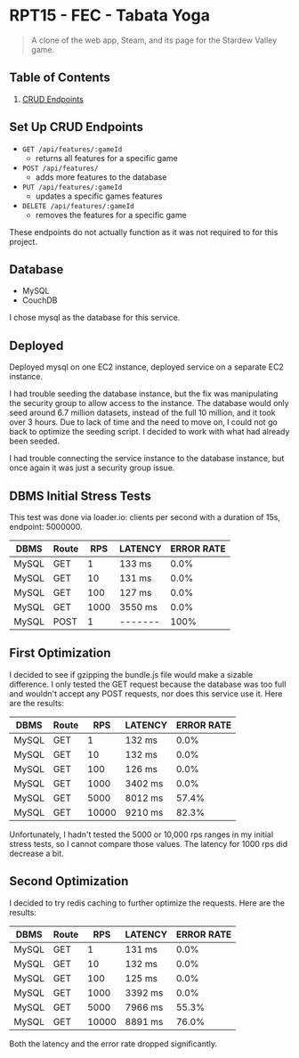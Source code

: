 # RPT15 - FEC - Tabata Yoga

> A clone of the web app, Steam, and its page for the Stardew Valley game.

## Table of Contents
  1. [CRUD Endpoints](#1-set-up-crud-endpoints)

## Set Up CRUD Endpoints
 - `GET /api/features/:gameId`
    - returns all features for a specific game
 - `POST /api/features/`
    - adds more features to the database
 - `PUT /api/features/:gameId`
    - updates a specific games features
 - `DELETE /api/features/:gameId`
    - removes the features for a specific game

These endpoints do not actually function as it was not required to for this project.

## Database

  * MySQL
  * CouchDB

  I chose mysql as the database for this service.

## Deployed

  Deployed mysql on one EC2 instance, deployed service on a separate EC2 instance.

  I had trouble seeding the database instance, but the fix was manipulating the security group to allow access to the instance. The database would only seed around 6.7 million datasets, instead of the full 10 million, and it took over 3 hours. Due to lack of time and the need to move on, I could not go back to optimize the seeding script. I decided to work with what had already been seeded.

  I had trouble connecting the service instance to the database instance, but once again it was just a security group issue.

## DBMS Initial Stress Tests

  This test was done via loader.io: clients per second with a duration of 15s, endpoint: 5000000.

  | DBMS  | Route | RPS  | LATENCY | ERROR RATE |
  | ----- | ----- | ---- | ------- | ---------- |
  | MySQL | GET   | 1    | 133 ms  | 0.0% |
  | MySQL | GET   | 10   | 131 ms  | 0.0% |
  | MySQL | GET   | 100  | 127 ms  | 0.0% |
  | MySQL | GET   | 1000 | 3550 ms | 0.0% |
  | MySQL | POST  | 1    | ------- | 100% |

## First Optimization

  I decided to see if gzipping the bundle.js file would make a sizable difference. I only tested the GET request because the database was too full and wouldn't accept any POST requests, nor does this service use it. Here are the results:

  | DBMS  | Route | RPS   | LATENCY | ERROR RATE |
  | ----- | ----- | ----- | ------- | ---------- |
  | MySQL | GET   | 1     | 132 ms  | 0.0%  |
  | MySQL | GET   | 10    | 132 ms  | 0.0%  |
  | MySQL | GET   | 100   | 126 ms  | 0.0%  |
  | MySQL | GET   | 1000  | 3402 ms | 0.0%  |
  | MySQL | GET   | 5000  | 8012 ms | 57.4% |
  | MySQL | GET   | 10000 | 9210 ms | 82.3% |

  Unfortunately, I hadn't tested the 5000 or 10,000 rps ranges in my initial stress tests, so I cannot compare those values. The latency for 1000 rps did decrease a bit.

## Second Optimization

  I decided to try redis caching to further optimize the requests. Here are the results:

  | DBMS  | Route | RPS   | LATENCY | ERROR RATE |
  | ----- | ----- | ----- | ------- | ---------- |
  | MySQL | GET   | 1     | 131 ms  | 0.0%  |
  | MySQL | GET   | 10    | 132 ms  | 0.0%  |
  | MySQL | GET   | 100   | 125 ms  | 0.0%  |
  | MySQL | GET   | 1000  | 3392 ms | 0.0%  |
  | MySQL | GET   | 5000  | 7966 ms | 55.3% |
  | MySQL | GET   | 10000 | 8891 ms | 76.0% |

  Both the latency and the error rate dropped significantly.
